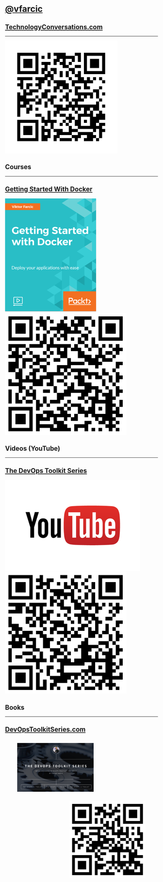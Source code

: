 <!-- .slide: data-background="../img/products/twitter.png" data-background-size="contain" -->
# [@vfarcic](https://twitter.com/vfarcic)


## [TechnologyConversations.com](http://technologyconversations.com)

---

![TechnologyConversations.com](../img/qr/technology-conversations.jpg)


## Courses

---

## [Getting Started With Docker](https://www.packtpub.com/application-development/getting-started-docker-video)

[![](../img/products/packt-video.png)](https://www.packtpub.com/application-development/getting-started-docker-video) ![](../img/qr/packt-video.png)


## Videos (YouTube)

---

## [The DevOps Toolkit Series](https://www.youtube.com/channel/UCfz8x0lVzJpb_dgWm9kPVrw)

[![](../img/youtube.png)](https://www.youtube.com/channel/UCfz8x0lVzJpb_dgWm9kPVrw) ![](../img/qr/youtube.png)


## Books

---

## [DevOpsToolkitSeries.com](http://www.devopstoolkitseries.com/)

<figure style="width: 50%; height: 50%; float: left;">
    <img src="../img/devops-toolkit-series.png"/>
</figure>
<figure style="width: 50%; height: 50%; float: right;">
    <img src="../img/qr/devops-toolkit-series.png"/>
</figure>
